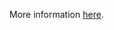 More information [here](https://docs.prismacloud.io/en/enterprise-edition/policy-reference/google-cloud-policies/google-cloud-networking-policies/bc-gcp-networking-12).
